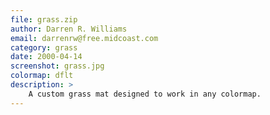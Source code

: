 ```yaml
---
file: grass.zip
author: Darren R. Williams
email: darrenrw@free.midcoast.com
category: grass
date: 2000-04-14
screenshot: grass.jpg
colormap: dflt
description: >
    A custom grass mat designed to work in any colormap.
---
```

